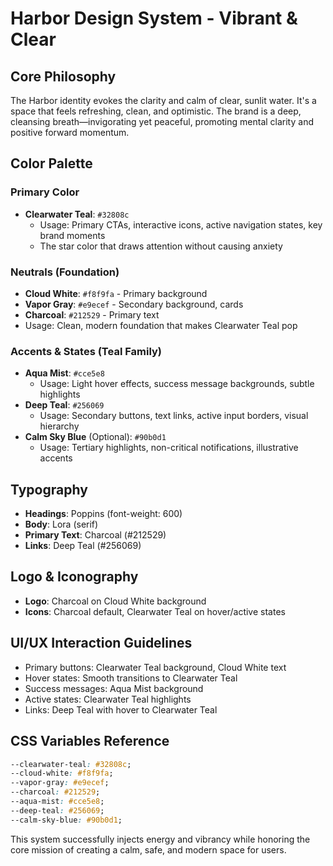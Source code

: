 
# Harbor Design System - Vibrant & Clear

## Core Philosophy
The Harbor identity evokes the clarity and calm of clear, sunlit water. It's a space that feels refreshing, clean, and optimistic. The brand is a deep, cleansing breath—invigorating yet peaceful, promoting mental clarity and positive forward momentum.

## Color Palette

### Primary Color
- **Clearwater Teal**: `#32808c`
  - Usage: Primary CTAs, interactive icons, active navigation states, key brand moments
  - The star color that draws attention without causing anxiety

### Neutrals (Foundation)
- **Cloud White**: `#f8f9fa` - Primary background
- **Vapor Gray**: `#e9ecef` - Secondary background, cards
- **Charcoal**: `#212529` - Primary text
- Usage: Clean, modern foundation that makes Clearwater Teal pop

### Accents & States (Teal Family)
- **Aqua Mist**: `#cce5e8`
  - Usage: Light hover effects, success message backgrounds, subtle highlights
- **Deep Teal**: `#256069`
  - Usage: Secondary buttons, text links, active input borders, visual hierarchy
- **Calm Sky Blue** (Optional): `#90b0d1`
  - Usage: Tertiary highlights, non-critical notifications, illustrative accents

## Typography
- **Headings**: Poppins (font-weight: 600)
- **Body**: Lora (serif)
- **Primary Text**: Charcoal (#212529)
- **Links**: Deep Teal (#256069)

## Logo & Iconography
- **Logo**: Charcoal on Cloud White background
- **Icons**: Charcoal default, Clearwater Teal on hover/active states

## UI/UX Interaction Guidelines
- Primary buttons: Clearwater Teal background, Cloud White text
- Hover states: Smooth transitions to Clearwater Teal
- Success messages: Aqua Mist background
- Active states: Clearwater Teal highlights
- Links: Deep Teal with hover to Clearwater Teal

## CSS Variables Reference
```css
--clearwater-teal: #32808c;
--cloud-white: #f8f9fa;
--vapor-gray: #e9ecef;
--charcoal: #212529;
--aqua-mist: #cce5e8;
--deep-teal: #256069;
--calm-sky-blue: #90b0d1;
```

This system successfully injects energy and vibrancy while honoring the core mission of creating a calm, safe, and modern space for users.
